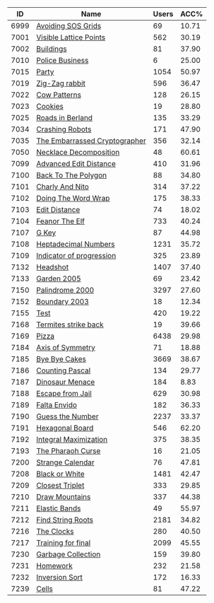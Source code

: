 | ID | Name | Users | ACC% |
|---|---|---|---|
| 6999 | [Avoiding SOS Grids](https://www.spoj.com/problems/AVOIDSOS) | 69 | 10.71 |
| 7001 | [Visible Lattice Points](https://www.spoj.com/problems/VLATTICE) | 562 | 30.19 |
| 7002 | [Buildings](https://www.spoj.com/problems/BUILDING) | 81 | 37.90 |
| 7010 | [Police Business](https://www.spoj.com/problems/ACAB) | 6 | 25.00 |
| 7015 | [Party](https://www.spoj.com/problems/CFPARTY) | 1054 | 50.97 |
| 7019 | [Zig-Zag rabbit](https://www.spoj.com/problems/ZIGZAG) | 596 | 36.47 |
| 7022 | [Cow Patterns](https://www.spoj.com/problems/CPATTERN) | 128 | 26.15 |
| 7023 | [Cookies](https://www.spoj.com/problems/KOLACI) | 19 | 28.80 |
| 7025 | [Roads in Berland](https://www.spoj.com/problems/CT25C) | 135 | 33.29 |
| 7034 | [Crashing Robots](https://www.spoj.com/problems/CROBOTS) | 171 | 47.90 |
| 7035 | [The Embarrassed Cryptographer](https://www.spoj.com/problems/CRYPTON) | 356 | 32.14 |
| 7050 | [Necklace Decomposition](https://www.spoj.com/problems/NECKDEC) | 48 | 60.61 |
| 7099 | [Advanced Edit Distance](https://www.spoj.com/problems/ADVEDIST) | 410 | 31.96 |
| 7100 | [Back To The Polygon](https://www.spoj.com/problems/BACKTPOL) | 88 | 34.80 |
| 7101 | [Charly And Nito](https://www.spoj.com/problems/CANDN) | 314 | 37.22 |
| 7102 | [Doing The Word Wrap](https://www.spoj.com/problems/DTWW) | 175 | 38.33 |
| 7103 | [Edit Distance](https://www.spoj.com/problems/EDDIST) | 74 | 18.02 |
| 7104 | [Feanor The Elf](https://www.spoj.com/problems/FTHEELF) | 733 | 40.24 |
| 7107 | [G Key](https://www.spoj.com/problems/GK) | 87 | 44.98 |
| 7108 | [Heptadecimal Numbers](https://www.spoj.com/problems/HEPNUM) | 1231 | 35.72 |
| 7109 | [Indicator of progression](https://www.spoj.com/problems/INDIPROG) | 325 | 23.89 |
| 7132 | [Headshot](https://www.spoj.com/problems/HEADSHOT) | 1407 | 37.40 |
| 7133 | [Garden 2005](https://www.spoj.com/problems/IOIGARD) | 69 | 23.42 |
| 7150 | [Palindrome 2000](https://www.spoj.com/problems/IOIPALIN) | 3297 | 27.60 |
| 7152 | [Boundary 2003](https://www.spoj.com/problems/IOIBOUND) | 18 | 12.34 |
| 7155 | [Test](https://www.spoj.com/problems/CF25E) | 420 | 19.22 |
| 7168 | [Termites strike back](https://www.spoj.com/problems/TERMITES) | 19 | 39.66 |
| 7169 | [Pizza](https://www.spoj.com/problems/EGYPIZZA) | 6438 | 29.98 |
| 7184 | [Axis of Symmetry](https://www.spoj.com/problems/AXIS) | 71 | 18.88 |
| 7185 | [Bye Bye Cakes](https://www.spoj.com/problems/BYECAKES) | 3669 | 38.67 |
| 7186 | [Counting Pascal](https://www.spoj.com/problems/COUNTPAS) | 134 | 29.77 |
| 7187 | [Dinosaur Menace](https://www.spoj.com/problems/DINOSM) | 184 | 8.83 |
| 7188 | [Escape from Jail](https://www.spoj.com/problems/ESJAIL) | 629 | 30.98 |
| 7189 | [Falta Envido](https://www.spoj.com/problems/FALTAENV) | 182 | 36.33 |
| 7190 | [Guess the Number](https://www.spoj.com/problems/GUESSTHE) | 2237 | 33.37 |
| 7191 | [Hexagonal Board](https://www.spoj.com/problems/HEXBOARD) | 546 | 62.20 |
| 7192 | [Integral Maximization](https://www.spoj.com/problems/INTEGMAX) | 375 | 38.35 |
| 7193 | [The Pharaoh Curse](https://www.spoj.com/problems/CURSE) | 16 | 21.05 |
| 7200 | [Strange Calendar](https://www.spoj.com/problems/CAL) | 76 | 47.81 |
| 7208 | [Black or White](https://www.spoj.com/problems/BORW) | 1481 | 42.47 |
| 7209 | [Closest Triplet](https://www.spoj.com/problems/CLOSEST) | 333 | 29.85 |
| 7210 | [Draw Mountains](https://www.spoj.com/problems/DRAWM) | 337 | 44.38 |
| 7211 | [Elastic Bands](https://www.spoj.com/problems/ELASTIC) | 49 | 55.97 |
| 7212 | [Find String Roots](https://www.spoj.com/problems/FINDSR) | 2181 | 34.82 |
| 7216 | [The Clocks](https://www.spoj.com/problems/CLOCKS) | 280 | 40.50 |
| 7217 | [Training for final](https://www.spoj.com/problems/TRIKA) | 2099 | 45.55 |
| 7230 | [Garbage Collection](https://www.spoj.com/problems/GARBAGE) | 159 | 39.80 |
| 7231 | [Homework](https://www.spoj.com/problems/HOMEW) | 232 | 21.58 |
| 7232 | [Inversion Sort](https://www.spoj.com/problems/INVESORT) | 172 | 16.33 |
| 7239 | [Cells](https://www.spoj.com/problems/IPCELLS) | 81 | 47.22 |
